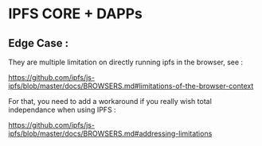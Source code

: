 # IPFS CORE + DAPPs 

## Edge Case : 

They are multiple limitation on directly running ipfs in the browser, see : 

https://github.com/ipfs/js-ipfs/blob/master/docs/BROWSERS.md#limitations-of-the-browser-context

For that, you need to add a workaround if you really wish total independance when using IPFS : 

https://github.com/ipfs/js-ipfs/blob/master/docs/BROWSERS.md#addressing-limitations 
